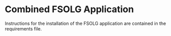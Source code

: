# Combined FSOLG Application

Instructions for the installation of the FSOLG application are contained in the requirements file.

